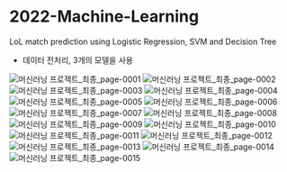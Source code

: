 # 2022-Machine-Learning
LoL match prediction using Logistic Regression, SVM and Decision Tree
- 데이터 전처리, 3개의 모델을 사용
  
![머신러닝 프로젝트_최종_page-0001](https://github.com/eidus/2022-Machine-Learning/assets/126761511/2ee8ad2c-8f81-4d44-8b19-7b4cddf0c951)
![머신러닝 프로젝트_최종_page-0002](https://github.com/eidus/2022-Machine-Learning/assets/126761511/22c721c4-e614-4f07-a7c3-8a7c4fe04e02)
![머신러닝 프로젝트_최종_page-0003](https://github.com/eidus/2022-Machine-Learning/assets/126761511/1af0d518-2084-4a8a-9604-21a5aed209d4)
![머신러닝 프로젝트_최종_page-0004](https://github.com/eidus/2022-Machine-Learning/assets/126761511/d68a617f-6fad-4124-9068-2cdd3d1d77b7)
![머신러닝 프로젝트_최종_page-0005](https://github.com/eidus/2022-Machine-Learning/assets/126761511/fdf74666-05a7-4ddb-939f-23849c86c135)
![머신러닝 프로젝트_최종_page-0006](https://github.com/eidus/2022-Machine-Learning/assets/126761511/7c583588-c87b-4f1c-96bf-ed80aa00110d)
![머신러닝 프로젝트_최종_page-0007](https://github.com/eidus/2022-Machine-Learning/assets/126761511/fd3d9076-943d-48b5-9b5a-961eb4459655)
![머신러닝 프로젝트_최종_page-0008](https://github.com/eidus/2022-Machine-Learning/assets/126761511/4cce24d4-8a39-4b98-b29b-7e102d9dfa91)
![머신러닝 프로젝트_최종_page-0009](https://github.com/eidus/2022-Machine-Learning/assets/126761511/a76b5c21-f0d9-44d1-a4ce-b193c9e56dd9)
![머신러닝 프로젝트_최종_page-0010](https://github.com/eidus/2022-Machine-Learning/assets/126761511/ece57bc1-ba09-421d-96dd-e0d4f5779996)
![머신러닝 프로젝트_최종_page-0011](https://github.com/eidus/2022-Machine-Learning/assets/126761511/fed4bce7-99fa-43ec-b35a-784963fcb796)
![머신러닝 프로젝트_최종_page-0012](https://github.com/eidus/2022-Machine-Learning/assets/126761511/967c6ce1-b446-4c75-a40f-d391c5fc3853)
![머신러닝 프로젝트_최종_page-0013](https://github.com/eidus/2022-Machine-Learning/assets/126761511/19bf49c8-f87f-4530-8702-ff1dd0884086)
![머신러닝 프로젝트_최종_page-0014](https://github.com/eidus/2022-Machine-Learning/assets/126761511/972aa090-21f9-4ec7-b10a-f7bc040fec77)
![머신러닝 프로젝트_최종_page-0015](https://github.com/eidus/2022-Machine-Learning/assets/126761511/de3f70a1-ffb3-45e9-accf-f16d34fa7792)
